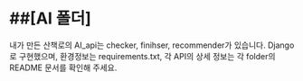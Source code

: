 ##[AI 폴더]
============
내가 만든 산책로의 AI_api는 checker, finihser, recommender가 있습니다.
Django로 구현했으며, 환경정보는 requirements.txt, 각 API의 상세 정보는 각 folder의 README 문서를 확인해 주세요.
